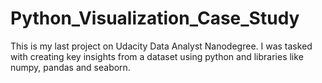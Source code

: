 # Python_Visualization_Case_Study
This is my last project on Udacity Data Analyst Nanodegree. I was tasked with creating key insights from a dataset using python and libraries like numpy, pandas and seaborn.
